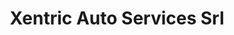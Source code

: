---
title: "Xentric Auto Services Srl"
url: /santo-domingo/xentric-auto-services-srl/
shop: reparación de automóviles
---